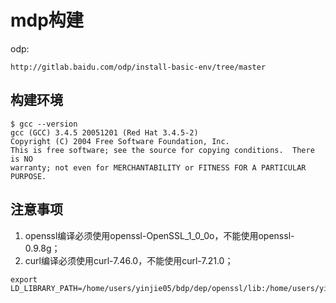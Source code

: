 # mdp构建

odp:

```
http://gitlab.baidu.com/odp/install-basic-env/tree/master
```

## 构建环境

```
$ gcc --version
gcc (GCC) 3.4.5 20051201 (Red Hat 3.4.5-2)
Copyright (C) 2004 Free Software Foundation, Inc.
This is free software; see the source for copying conditions.  There is NO
warranty; not even for MERCHANTABILITY or FITNESS FOR A PARTICULAR PURPOSE.
```


## 注意事项

1. openssl编译必须使用openssl-OpenSSL_1_0_0o，不能使用openssl-0.9.8g；
2. curl编译必须使用curl-7.46.0，不能使用curl-7.21.0；

```
export LD_LIBRARY_PATH=/home/users/yinjie05/bdp/dep/openssl/lib:/home/users/yinjie05/bdp/dep/zlib/lib
```


